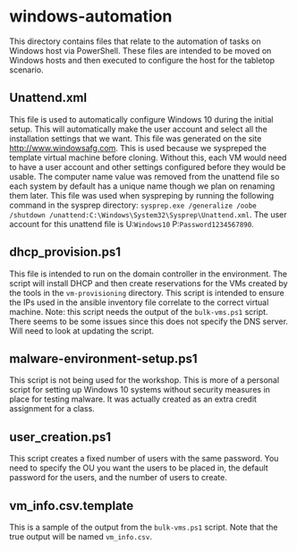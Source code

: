 # windows-automation
This directory contains files that relate to the automation of tasks on Windows host via PowerShell. These files are intended to be moved on Windows hosts and then executed to configure the host for the tabletop scenario. 

## Unattend.xml
This file is used to automatically configure Windows 10 during the initial setup. This will automatically make the user account and select all the installation settings that we want. This file was generated on the site http://www.windowsafg.com. This is used because we syspreped the template virtual machine before cloning. Without this, each VM would need to have a user account and other settings configured before they would be usable. The computer name value was removed from the unattend file so each system by default has a unique name though we plan on renaming them later. This file was used when syspreping by running the following command in the sysprep directory: `sysprep.exe /generalize /oobe /shutdown /unattend:C:\Windows\System32\Sysprep\Unattend.xml`. The user account for this unattend file is U:`Windows10` P:`Password1234567890`.

## dhcp_provision.ps1
This file is intended to run on the domain controller in the environment. The script will install DHCP and then create reservations for the VMs created by the tools in the `vm-provisioning` directory. This script is intended to ensure the IPs used in the ansible inventory file correlate to the correct virtual machine. Note: this script needs the output of the `bulk-vms.ps1` script. There seems to be some issues since this does not specify the DNS server. Will need to look at updating the script.

## malware-environment-setup.ps1
This script is not being used for the workshop. This is more of a personal script for setting up Windows 10 systems without security measures in place for testing malware. It was actually created as an extra credit assignment for a class. 

## user_creation.ps1
This script creates a fixed number of users with the same password. You need to specify the OU you want the users to be placed in, the default password for the users, and the number of users to create. 

## vm_info.csv.template
This is a sample of the output from the `bulk-vms.ps1` script. Note that the true output will be named `vm_info.csv`. 
